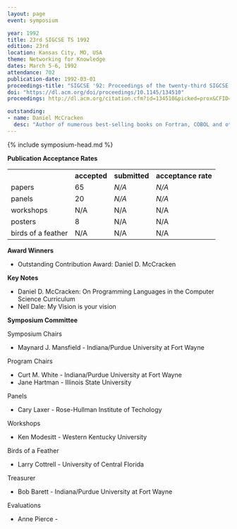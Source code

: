```yaml
---
layout: page
event: symposium

year: 1992
title: 23rd SIGCSE TS 1992
edition: 23rd
location: Kansas City, MO, USA
theme: Networking for Knowledge
dates: March 5-6, 1992
attendance: 702
publication-date: 1992-03-01
proceedings-title: "SIGCSE '92: Proceedings of the twenty-third SIGCSE Technical Symposium on Computer Science Education"
doi: "https://dl.acm.org/doi/proceedings/10.1145/134510"
proceedings: http://dl.acm.org/citation.cfm?id=134510&picked=prox&CFID=49859842&CFTOKEN=46882798

outstanding:
- name: Daniel McCracken
  desc: "Author of numerous best-selling books on Fortran, COBOL and other languages and their profound influence on today's computer science teachers."
---
```


{% include symposium-head.md %}



**Publication Acceptance Rates**

 <table class="table table-hover table-sm"><tbody><tr><th></th>
<th>accepted</th>
<th>submitted</th>
<th>acceptance rate</th>
</tr><tr><td>papers</td>
<td>65</td>
<td><i>N/A</i></td>
<td><i>N/A</i></td>
</tr><tr><td>panels</td>
<td>20</td>
<td><i>N/A</i></td>
<td><i>N/A</i></td>
</tr><tr><td>workshops</td>
<td>N/A</td>
<td>N/A</td>
<td>N/A</td>
</tr><tr><td>posters</td>
<td>8</td>
<td>N/A</td>
<td>N/A</td>
</tr><tr><td>birds of a feather</td>
<td>N/A</td>
<td>N/A</td>
<td>N/A</td>
</tr></tbody></table>

**Award Winners**

-   Outstanding Contribution Award: Daniel D. McCracken

**Key Notes**

-   Daniel D. McCracken: On Programming Languages in the Computer
    Science Curriculum
-   Nell Dale: My Vision is your vision

**Symposium Committee**

Symposium Chairs

-   Maynard J. Mansfield - Indiana/Purdue University at Fort Wayne

Program Chairs

-   Curt M. White - Indiana/Purdue University at Fort Wayne
-   Jane Hartman - Illinois State University

Panels

-   Cary Laxer - Rose-Hullman Institute of Techology

Workshops

-   Ken Modesitt - Western Kentucky University

Birds of a Feather

-   Larry Cottrell - University of Central Florida

Treasurer

-   Bob Barett - Indiana/Purdue University at Fort Wayne

Evaluations

-   Anne Pierce -
